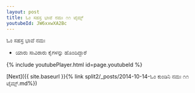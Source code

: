 ```yaml
---
layout: post
title: ಓಂ ಸಹಸ್ರ ಭಾವೆ ನಮಃ ೧೧ ಟೈಮ್ಸ್
youtubeId: JW6xxwXA2Bc
---
```

 
 
 ಓಂ ಸಹಸ್ರ ಭಾವೆ ನಮಃ  
 
 -  ಯಾರು ಸಾವಿರಾರು ಕೈಗಳನ್ನು ಹೊಂದಿದ್ದಾರೆ 
 
  
 
  
 
 
 
 
 
 


{% include youtubePlayer.html id=page.youtubeId %}
 
[Next]({{ site.baseurl }}{% link  split2/_posts/2014-10-14-ಓಂ ಕುಂಡಿನಿ ನಮಃ ೧೧ ಟೈಮ್ಸ್.md%})
 
